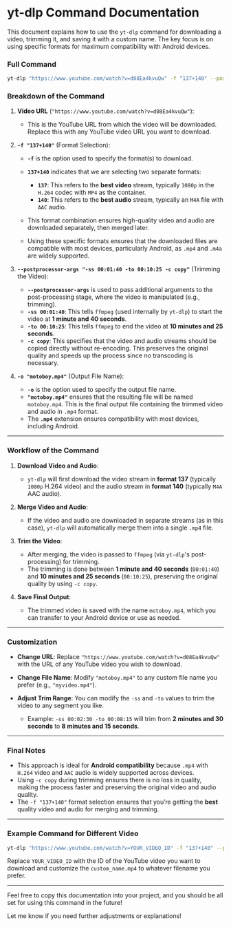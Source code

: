 # yt-dlp Command Documentation

This document explains how to use the `yt-dlp` command for downloading a video, trimming it, and saving it with a custom name. The key focus is on using specific formats for maximum compatibility with Android devices.

### Full Command

```bash
yt-dlp "https://www.youtube.com/watch?v=d08Ea4kvuQw" -f "137+140" --postprocessor-args "-ss 00:01:40 -to 00:10:25 -c copy" -o "motoboy.mp4"
```

### Breakdown of the Command

1. **Video URL** (`"https://www.youtube.com/watch?v=d08Ea4kvuQw"`):

   * This is the YouTube URL from which the video will be downloaded. Replace this with any YouTube video URL you want to download.

2. **`-f "137+140"`** (Format Selection):

   * **`-f`** is the option used to specify the format(s) to download.
   * **`137+140`** indicates that we are selecting two separate formats:

     * **`137`**: This refers to the **best video** stream, typically `1080p` in the `H.264` codec with `MP4` as the container.
     * **`140`**: This refers to the **best audio** stream, typically an `M4A` file with `AAC` audio.
   * This format combination ensures high-quality video and audio are downloaded separately, then merged later.
   * Using these specific formats ensures that the downloaded files are compatible with most devices, particularly Android, as `.mp4` and `.m4a` are widely supported.

3. **`--postprocessor-args "-ss 00:01:40 -to 00:10:25 -c copy"`** (Trimming the Video):

   * **`--postprocessor-args`** is used to pass additional arguments to the post-processing stage, where the video is manipulated (e.g., trimming).
   * **`-ss 00:01:40`**: This tells `ffmpeg` (used internally by `yt-dlp`) to start the video at **1 minute and 40 seconds**.
   * **`-to 00:10:25`**: This tells `ffmpeg` to end the video at **10 minutes and 25 seconds**.
   * **`-c copy`**: This specifies that the video and audio streams should be copied directly without re-encoding. This preserves the original quality and speeds up the process since no transcoding is necessary.

4. **`-o "motoboy.mp4"`** (Output File Name):

   * **`-o`** is the option used to specify the output file name.
   * **`"motoboy.mp4"`** ensures that the resulting file will be named `motoboy.mp4`. This is the final output file containing the trimmed video and audio in `.mp4` format.
   * The **`.mp4`** extension ensures compatibility with most devices, including Android.

---

### Workflow of the Command

1. **Download Video and Audio**:

   * `yt-dlp` will first download the video stream in **format 137** (typically `1080p` H.264 video) and the audio stream in **format 140** (typically `M4A` AAC audio).

2. **Merge Video and Audio**:

   * If the video and audio are downloaded in separate streams (as in this case), `yt-dlp` will automatically merge them into a single `.mp4` file.

3. **Trim the Video**:

   * After merging, the video is passed to `ffmpeg` (via `yt-dlp`'s post-processing) for trimming.
   * The trimming is done between **1 minute and 40 seconds** (`00:01:40`) and **10 minutes and 25 seconds** (`00:10:25`), preserving the original quality by using `-c copy`.

4. **Save Final Output**:

   * The trimmed video is saved with the name `motoboy.mp4`, which you can transfer to your Android device or use as needed.

---

### Customization

* **Change URL**: Replace `"https://www.youtube.com/watch?v=d08Ea4kvuQw"` with the URL of any YouTube video you wish to download.

* **Change File Name**: Modify `"motoboy.mp4"` to any custom file name you prefer (e.g., `"myvideo.mp4"`).

* **Adjust Trim Range**: You can modify the `-ss` and `-to` values to trim the video to any segment you like.

  * Example: `-ss 00:02:30 -to 00:08:15` will trim from **2 minutes and 30 seconds** to **8 minutes and 15 seconds**.

---

### Final Notes

* This approach is ideal for **Android compatibility** because `.mp4` with `H.264` video and `AAC` audio is widely supported across devices.
* Using `-c copy` during trimming ensures there is no loss in quality, making the process faster and preserving the original video and audio quality.
* The `-f "137+140"` format selection ensures that you’re getting the **best** quality video and audio for merging and trimming.

---

### Example Command for Different Video

```bash
yt-dlp "https://www.youtube.com/watch?v=YOUR_VIDEO_ID" -f "137+140" --postprocessor-args "-ss 00:01:40 -to 00:10:25 -c copy" -o "custom_name.mp4"
```

Replace `YOUR_VIDEO_ID` with the ID of the YouTube video you want to download and customize the `custom_name.mp4` to whatever filename you prefer.

---

Feel free to copy this documentation into your project, and you should be all set for using this command in the future!

Let me know if you need further adjustments or explanations!
